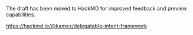 
The draft has been moved to HackMD for improved feedback and preview capabilities.

https://hackmd.io/@kames/delegatable-intent-framework
